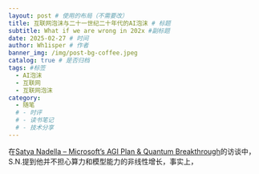 ```yaml
---
layout: post # 使用的布局（不需要改）
title: 互联网泡沫与二十一世纪二十年代的AI泡沫 # 标题
subtitle: What if we are wrong in 202x #副标题
date: 2025-02-27 # 时间
author: Wh1isper # 作者
banner_img: /img/post-bg-coffee.jpeg
catalog: true # 是否归档
tags: #标签
  - AI泡沫
  - 互联网
  - 互联网泡沫
category:
  - 随笔
  # - 时评
  # - 读书笔记
  # - 技术分享
---
```


在[Satya Nadella – Microsoft’s AGI Plan & Quantum Breakthrough](https://www.youtube.com/watch?v=4GLSzuYXh6w&t=2294s)的访谈中，S.N.提到他并不担心算力和模型能力的非线性增长，事实上，
